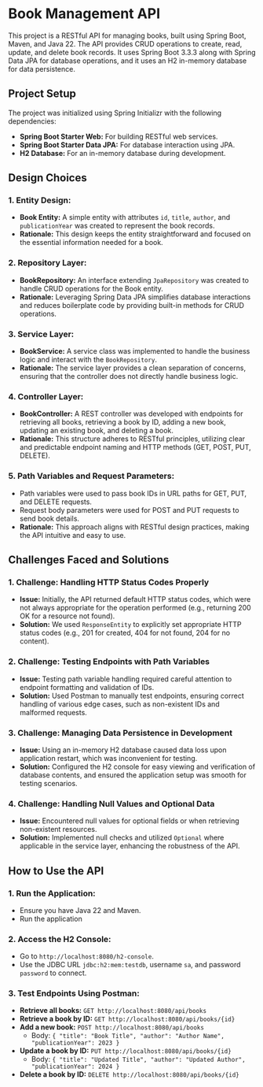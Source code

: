 # Book Management API

This project is a RESTful API for managing books, built using Spring Boot, Maven, and Java 22. The API provides CRUD operations to create, read, update, and delete book records. It uses Spring Boot 3.3.3 along with Spring Data JPA for database operations, and it uses an H2 in-memory database for data persistence.

## Project Setup

The project was initialized using Spring Initializr with the following dependencies:
- **Spring Boot Starter Web:** For building RESTful web services.
- **Spring Boot Starter Data JPA:** For database interaction using JPA.
- **H2 Database:** For an in-memory database during development.

## Design Choices

### 1. **Entity Design:**
   - **Book Entity:** A simple entity with attributes `id`, `title`, `author`, and `publicationYear` was created to represent the book records.
   - **Rationale:** This design keeps the entity straightforward and focused on the essential information needed for a book.

### 2. **Repository Layer:**
   - **BookRepository:** An interface extending `JpaRepository` was created to handle CRUD operations for the Book entity.
   - **Rationale:** Leveraging Spring Data JPA simplifies database interactions and reduces boilerplate code by providing built-in methods for CRUD operations.

### 3. **Service Layer:**
   - **BookService:** A service class was implemented to handle the business logic and interact with the `BookRepository`.
   - **Rationale:** The service layer provides a clean separation of concerns, ensuring that the controller does not directly handle business logic.

### 4. **Controller Layer:**
   - **BookController:** A REST controller was developed with endpoints for retrieving all books, retrieving a book by ID, adding a new book, updating an existing book, and deleting a book.
   - **Rationale:** This structure adheres to RESTful principles, utilizing clear and predictable endpoint naming and HTTP methods (GET, POST, PUT, DELETE).

### 5. **Path Variables and Request Parameters:**
   - Path variables were used to pass book IDs in URL paths for GET, PUT, and DELETE requests.
   - Request body parameters were used for POST and PUT requests to send book details.
   - **Rationale:** This approach aligns with RESTful design practices, making the API intuitive and easy to use.

## Challenges Faced and Solutions

### 1. **Challenge: Handling HTTP Status Codes Properly**
   - **Issue:** Initially, the API returned default HTTP status codes, which were not always appropriate for the operation performed (e.g., returning 200 OK for a resource not found).
   - **Solution:** We used `ResponseEntity` to explicitly set appropriate HTTP status codes (e.g., 201 for created, 404 for not found, 204 for no content).

### 2. **Challenge: Testing Endpoints with Path Variables**
   - **Issue:** Testing path variable handling required careful attention to endpoint formatting and validation of IDs.
   - **Solution:** Used Postman to manually test endpoints, ensuring correct handling of various edge cases, such as non-existent IDs and malformed requests.

### 3. **Challenge: Managing Data Persistence in Development**
   - **Issue:** Using an in-memory H2 database caused data loss upon application restart, which was inconvenient for testing.
   - **Solution:** Configured the H2 console for easy viewing and verification of database contents, and ensured the application setup was smooth for testing scenarios.

### 4. **Challenge: Handling Null Values and Optional Data**
   - **Issue:** Encountered null values for optional fields or when retrieving non-existent resources.
   - **Solution:** Implemented null checks and utilized `Optional` where applicable in the service layer, enhancing the robustness of the API.

## How to Use the API

### 1. **Run the Application:**
   - Ensure you have Java 22 and Maven.
   - Run the application

### 2. **Access the H2 Console:**
   - Go to `http://localhost:8080/h2-console`.
   - Use the JDBC URL `jdbc:h2:mem:testdb`, username `sa`, and password `password` to connect.

### 3. **Test Endpoints Using Postman:**
   - **Retrieve all books:** `GET http://localhost:8080/api/books`
   - **Retrieve a book by ID:** `GET http://localhost:8080/api/books/{id}`
   - **Add a new book:** `POST http://localhost:8080/api/books`
     - Body: `{ "title": "Book Title", "author": "Author Name", "publicationYear": 2023 }`
   - **Update a book by ID:** `PUT http://localhost:8080/api/books/{id}`
     - Body: `{ "title": "Updated Title", "author": "Updated Author", "publicationYear": 2024 }`
   - **Delete a book by ID:** `DELETE http://localhost:8080/api/books/{id}`
